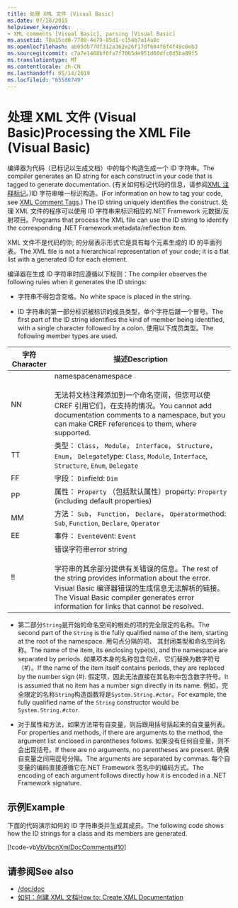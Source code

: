 ```yaml
---
title: 处理 XML 文件 (Visual Basic)
ms.date: 07/20/2015
helpviewer_keywords:
- XML comments [Visual Basic], parsing [Visual Basic]
ms.assetid: 78a15cd0-7708-4e79-85d1-c154b7a14a8c
ms.openlocfilehash: ab05db770f312a362e26f17df684f6f4f49c0eb3
ms.sourcegitcommit: c7a7e1468bf0fa7f7065de951d60dfc8d5ba89f5
ms.translationtype: MT
ms.contentlocale: zh-CN
ms.lasthandoff: 05/14/2019
ms.locfileid: "65586749"
---
```

# <a name="processing-the-xml-file-visual-basic"></a><span data-ttu-id="c7883-102">处理 XML 文件 (Visual Basic)</span><span class="sxs-lookup"><span data-stu-id="c7883-102">Processing the XML File (Visual Basic)</span></span>
<span data-ttu-id="c7883-103">编译器为代码（已标记以生成文档）中的每个构造生成一个 ID 字符串。</span><span class="sxs-lookup"><span data-stu-id="c7883-103">The compiler generates an ID string for each construct in your code that is tagged to generate documentation.</span></span> <span data-ttu-id="c7883-104">(有关如何标记代码的信息，请参阅[XML 注释标记](../../../visual-basic/language-reference/xmldoc/index.md)。)ID 字符串唯一标识构造。</span><span class="sxs-lookup"><span data-stu-id="c7883-104">(For information on how to tag your code, see [XML Comment Tags](../../../visual-basic/language-reference/xmldoc/index.md).) The ID string uniquely identifies the construct.</span></span> <span data-ttu-id="c7883-105">处理 XML 文件的程序可以使用 ID 字符串来标识相应的.NET Framework 元数据/反射项目。</span><span class="sxs-lookup"><span data-stu-id="c7883-105">Programs that process the XML file can use the ID string to identify the corresponding .NET Framework metadata/reflection item.</span></span>  
  
 <span data-ttu-id="c7883-106">XML 文件不是代码的你; 的分层表示形式它是具有每个元素生成的 ID 的平面列表。</span><span class="sxs-lookup"><span data-stu-id="c7883-106">The XML file is not a hierarchical representation of your code; it is a flat list with a generated ID for each element.</span></span>  
  
 <span data-ttu-id="c7883-107">编译器在生成 ID 字符串时应遵循以下规则：</span><span class="sxs-lookup"><span data-stu-id="c7883-107">The compiler observes the following rules when it generates the ID strings:</span></span>  
  
- <span data-ttu-id="c7883-108">字符串不得包含空格。</span><span class="sxs-lookup"><span data-stu-id="c7883-108">No white space is placed in the string.</span></span>  
  
- <span data-ttu-id="c7883-109">ID 字符串的第一部分标识被标识的成员类型，单个字符后跟一个冒号。</span><span class="sxs-lookup"><span data-stu-id="c7883-109">The first part of the ID string identifies the kind of member being identified, with a single character followed by a colon.</span></span> <span data-ttu-id="c7883-110">使用以下成员类型。</span><span class="sxs-lookup"><span data-stu-id="c7883-110">The following member types are used.</span></span>  
  
|<span data-ttu-id="c7883-111">字符</span><span class="sxs-lookup"><span data-stu-id="c7883-111">Character</span></span>|<span data-ttu-id="c7883-112">描述</span><span class="sxs-lookup"><span data-stu-id="c7883-112">Description</span></span>|  
|---|---|  
|<span data-ttu-id="c7883-113">N</span><span class="sxs-lookup"><span data-stu-id="c7883-113">N</span></span>|<span data-ttu-id="c7883-114">namespace</span><span class="sxs-lookup"><span data-stu-id="c7883-114">namespace</span></span><br /><br /> <span data-ttu-id="c7883-115">无法将文档注释添加到一个命名空间，但您可以使 CREF 引用它们，在支持的情况。</span><span class="sxs-lookup"><span data-stu-id="c7883-115">You cannot add documentation comments to a namespace, but you can make CREF references to them, where supported.</span></span>|  
|<span data-ttu-id="c7883-116">T</span><span class="sxs-lookup"><span data-stu-id="c7883-116">T</span></span>|<span data-ttu-id="c7883-117">类型： `Class`， `Module`， `Interface`， `Structure`， `Enum`， `Delegate`</span><span class="sxs-lookup"><span data-stu-id="c7883-117">type: `Class`, `Module`, `Interface`, `Structure`, `Enum`, `Delegate`</span></span>|  
|<span data-ttu-id="c7883-118">F</span><span class="sxs-lookup"><span data-stu-id="c7883-118">F</span></span>|<span data-ttu-id="c7883-119">字段： `Dim`</span><span class="sxs-lookup"><span data-stu-id="c7883-119">field: `Dim`</span></span>|  
|<span data-ttu-id="c7883-120">P</span><span class="sxs-lookup"><span data-stu-id="c7883-120">P</span></span>|<span data-ttu-id="c7883-121">属性： `Property` （包括默认属性）</span><span class="sxs-lookup"><span data-stu-id="c7883-121">property: `Property` (including default properties)</span></span>|  
|<span data-ttu-id="c7883-122">M</span><span class="sxs-lookup"><span data-stu-id="c7883-122">M</span></span>|<span data-ttu-id="c7883-123">方法： `Sub`， `Function`， `Declare`， `Operator`</span><span class="sxs-lookup"><span data-stu-id="c7883-123">method: `Sub`, `Function`, `Declare`, `Operator`</span></span>|  
|<span data-ttu-id="c7883-124">E</span><span class="sxs-lookup"><span data-stu-id="c7883-124">E</span></span>|<span data-ttu-id="c7883-125">事件： `Event`</span><span class="sxs-lookup"><span data-stu-id="c7883-125">event: `Event`</span></span>|  
|<span data-ttu-id="c7883-126">!</span><span class="sxs-lookup"><span data-stu-id="c7883-126">!</span></span>|<span data-ttu-id="c7883-127">错误字符串</span><span class="sxs-lookup"><span data-stu-id="c7883-127">error string</span></span><br /><br /> <span data-ttu-id="c7883-128">字符串的其余部分提供有关错误的信息。</span><span class="sxs-lookup"><span data-stu-id="c7883-128">The rest of the string provides information about the error.</span></span> <span data-ttu-id="c7883-129">Visual Basic 编译器错误的生成信息无法解析的链接。</span><span class="sxs-lookup"><span data-stu-id="c7883-129">The Visual Basic compiler generates error information for links that cannot be resolved.</span></span>|  
  
- <span data-ttu-id="c7883-130">第二部分`String`是开始的命名空间的根处的项的完全限定的名称。</span><span class="sxs-lookup"><span data-stu-id="c7883-130">The second part of the `String` is the fully qualified name of the item, starting at the root of the namespace.</span></span> <span data-ttu-id="c7883-131">用句点分隔的项、 其封闭类型和命名空间名称。</span><span class="sxs-lookup"><span data-stu-id="c7883-131">The name of the item, its enclosing type(s), and the namespace are separated by periods.</span></span> <span data-ttu-id="c7883-132">如果项本身的名称包含句点，它们替换为数字符号 （#）。</span><span class="sxs-lookup"><span data-stu-id="c7883-132">If the name of the item itself contains periods, they are replaced by the number sign (#).</span></span> <span data-ttu-id="c7883-133">假定项，因此无法直接在其名称中包含数字符号。</span><span class="sxs-lookup"><span data-stu-id="c7883-133">It is assumed that no item has a number sign directly in its name.</span></span> <span data-ttu-id="c7883-134">例如，完全限定的名称`String`构造函数将是`System.String.#ctor`。</span><span class="sxs-lookup"><span data-stu-id="c7883-134">For example, the fully qualified name of the `String` constructor would be `System.String.#ctor`.</span></span>  
  
- <span data-ttu-id="c7883-135">对于属性和方法，如果方法带有自变量，则后跟用括号括起来的自变量列表。</span><span class="sxs-lookup"><span data-stu-id="c7883-135">For properties and methods, if there are arguments to the method, the argument list enclosed in parentheses follows.</span></span> <span data-ttu-id="c7883-136">如果没有任何自变量，则不会出现括号。</span><span class="sxs-lookup"><span data-stu-id="c7883-136">If there are no arguments, no parentheses are present.</span></span> <span data-ttu-id="c7883-137">确保自变量之间用逗号分隔。</span><span class="sxs-lookup"><span data-stu-id="c7883-137">The arguments are separated by commas.</span></span> <span data-ttu-id="c7883-138">每个自变量的编码直接遵循它在.NET Framework 签名中的编码方式。</span><span class="sxs-lookup"><span data-stu-id="c7883-138">The encoding of each argument follows directly how it is encoded in a .NET Framework signature.</span></span>  
  
## <a name="example"></a><span data-ttu-id="c7883-139">示例</span><span class="sxs-lookup"><span data-stu-id="c7883-139">Example</span></span>  
 <span data-ttu-id="c7883-140">下面的代码演示如何的 ID 字符串类并生成其成员。</span><span class="sxs-lookup"><span data-stu-id="c7883-140">The following code shows how the ID strings for a class and its members are generated.</span></span>  
  
 [!code-vb[VbVbcnXmlDocComments#10](~/samples/snippets/visualbasic/VS_Snippets_VBCSharp/VbVbcnXmlDocComments/VB/Class1.vb#10)]  
  
## <a name="see-also"></a><span data-ttu-id="c7883-141">请参阅</span><span class="sxs-lookup"><span data-stu-id="c7883-141">See also</span></span>

- [<span data-ttu-id="c7883-142">/doc</span><span class="sxs-lookup"><span data-stu-id="c7883-142">/doc</span></span>](../../../visual-basic/reference/command-line-compiler/doc.md)
- [<span data-ttu-id="c7883-143">如何：创建 XML 文档</span><span class="sxs-lookup"><span data-stu-id="c7883-143">How to: Create XML Documentation</span></span>](../../../visual-basic/programming-guide/program-structure/how-to-create-xml-documentation.md)
